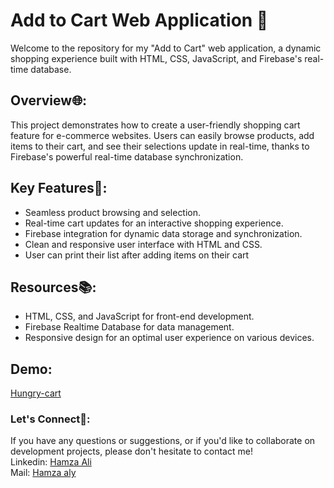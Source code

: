 <h1>Add to Cart Web Application 🛒</h1>
<p>Welcome to the repository for my "Add to Cart" web application, a dynamic shopping experience built with HTML, CSS, JavaScript, and Firebase's real-time database.</p>
<h2>Overview🌐:</h2>
<p>This project demonstrates how to create a user-friendly shopping cart feature for e-commerce websites. Users can easily browse products, add items to their cart, and see their selections update in real-time, thanks to Firebase's powerful real-time database synchronization.</p>
<h2>Key Features🚀:</h2>
<ul>
    <li>Seamless product browsing and selection.</li>
    <li>Real-time cart updates for an interactive shopping experience.</li>
    <li>Firebase integration for dynamic data storage and synchronization.</li>
    <li>Clean and responsive user interface with HTML and CSS.</li>
    <li>User can print their list after adding items on their cart</li>
</ul>
<h2>Resources📚:</h1>
<ul>
    <li>HTML, CSS, and JavaScript for front-end development.</li>
    <li>Firebase Realtime Database for data management.</li>
    <li>Responsive design for an optimal user experience on various devices.</li>
</ul>
<h2>Demo:</h2>
<a href="https://cart-hungry.netlify.app/" target="_blank">Hungry-cart</a>
<h3>Let's Connect🌟:</h3>
<p>If you have any questions or suggestions, or if you'd like to collaborate on development projects, please don't hesitate to contact me!<br>Linkedin: <a href="https://www.linkedin.com/in/hamza-ali-4502189146102032428/" target="_blank">Hamza Ali</a><br>Mail: <a href="aaly.galy@gmail.com">Hamza aly</a></p>
